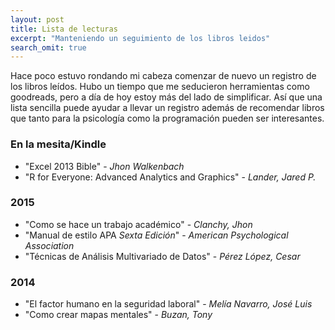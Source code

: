 ```yaml
---
layout: post
title: Lista de lecturas
excerpt: "Manteniendo un seguimiento de los libros leidos"
search_omit: true
---
```


Hace poco estuvo rondando mi cabeza comenzar de nuevo un registro de los libros leídos. Hubo un tiempo que me seducieron herramientas como goodreads, pero a día de hoy estoy más del lado de simplificar. Así que una lista sencilla puede ayudar a llevar un registro además de recomendar libros que tanto para la psicología como la programación pueden ser interesantes.

### En la mesita/Kindle

- "Excel 2013 Bible" - *Jhon Walkenbach*
- "R for Everyone: Advanced Analytics and Graphics" - *Lander, Jared P.*

### 2015

- "Como se hace un trabajo académico" - *Clanchy, Jhon*
- "Manual de estilo APA *Sexta Edición*" - *American Psychological Association*
- "Técnicas de Análisis Multivariado de Datos" - *Pérez López, Cesar*

### 2014

- "El factor humano en la seguridad laboral" - *Melía Navarro, José Luis*
- "Como crear mapas mentales" - *Buzan, Tony*
